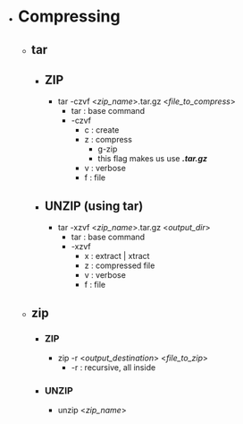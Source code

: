 - # Compressing
	- ## tar
		- ## ZIP
			- tar -czvf <_zip_name_>.tar.gz <_file_to_compress_>
				- tar : base command
				- -czvf
					- c : create
					- z : compress
						- g-zip
						- this flag makes us use _**.tar.gz**_
					- v : verbose
					- f  :  file
		- ## UNZIP (using tar)
			- tar -xzvf <_zip_name_>.tar.gz <_output_dir_>
				- tar : base command
				- -xzvf
					- x : extract | xtract
					- z : compressed file
					- v : verbose
					- f  :  file
	- ## zip
		- ### ZIP
			- zip -r <_output_destination_> <_file_to_zip_>
				- -r : recursive, all inside
		- ### UNZIP
			- unzip <_zip_name_>